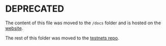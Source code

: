 # DEPRECATED

The content of this file was moved to the `/docs` folder and is hosted on the 
[website](https://cosmos.network/docs/getting-started/full-node.html#run-a-full-node).

The rest of this folder was moved to the [testnets
repo](https://github.com/cosmos/testnets).


